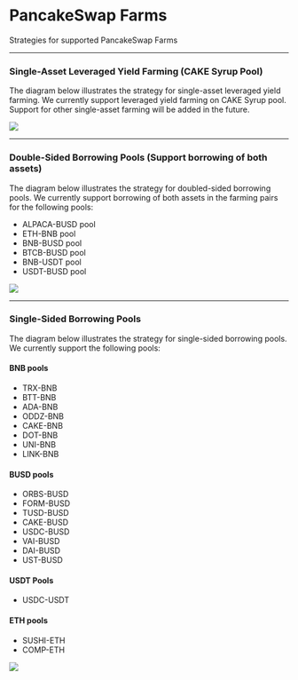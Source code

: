 # PancakeSwap Farms
Strategies for supported PancakeSwap Farms

***

### Single-Asset Leveraged Yield Farming (CAKE Syrup Pool)
The diagram below illustrates the strategy for single-asset leveraged yield farming. We currently support leveraged yield farming on CAKE Syrup pool. Support for other single-asset farming will be added in the future.

![](https://pic.imgdb.cn/item/60fa4fa75132923bf8e962c5.jpg)

***

### Double-Sided Borrowing Pools (Support borrowing of both assets)
The diagram below illustrates the strategy for doubled-sided borrowing pools. We currently support borrowing of both assets in the farming pairs for the following pools:

* ALPACA-BUSD pool
* ETH-BNB pool
* BNB-BUSD pool
* BTCB-BUSD pool
* BNB-USDT pool
* USDT-BUSD pool

![](https://pic.imgdb.cn/item/60fa4ff65132923bf8ea503a.jpg)

***

### Single-Sided Borrowing Pools
The diagram below illustrates the strategy for single-sided borrowing pools. We currently support the following pools:

#### BNB pools
* TRX-BNB
* BTT-BNB
* ADA-BNB
* ODDZ-BNB
* CAKE-BNB
* DOT-BNB
* UNI-BNB
* LINK-BNB

#### BUSD pools
* ORBS-BUSD
* FORM-BUSD
* TUSD-BUSD
* CAKE-BUSD
* USDC-BUSD
* VAI-BUSD
* DAI-BUSD
* UST-BUSD

#### USDT Pools
* USDC-USDT

#### ETH pools
* SUSHI-ETH
* COMP-ETH

![](https://pic.imgdb.cn/item/60fa509c5132923bf8ec4366.jpg)